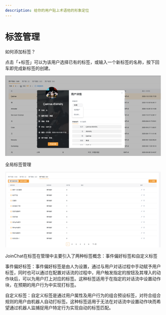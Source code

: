 ```yaml
---
description: 给你的用户贴上术语他的形象定位
---
```


# 标签管理

如何添加标签？

点击「+标签」可以为该用户选择已有的标签，或输入一个新标签的名称，按下回车即完成新标签的创建。

![&#x793A;&#x4F8B;](../.gitbook/assets/image%20%28197%29.png)

全局标签管理

![&#x6807;&#x7B7E;&#x5217;&#x8868;](../.gitbook/assets/image%20%28234%29.png)

JoinChat在标签在管理中主要引入了两种标签概念：事件偏好标签和自定义标签

事件偏好标签：事件偏好标签是由人为设置，通过与用户对话过程中手动赋予用户标签，同时也可以通过在配置对话流的过程中，用户触发指定的按钮及其埋入的动作块后，可以为用户打上对应的标签。这种标签适用于在指定的对话流中设置动作块，在预期的用户行为中实现打标签。

自定义标签：自定义标签是通过用户属性及用户行为的组合预设标签，对符合组合规则的用户由机器人自动打标签。这种标签适用于无法在对话流中设置动作块而希望通过机器人监捕捉用户特定行为实现自动的标签匹配。

